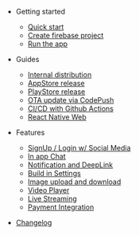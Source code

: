 - Getting started

  - [Quick start](quickstart.md)
  - [Create firebase project](firebase-configure.md)
  - [Run the app](run-the-app.md)

- Guides

  - [Internal distribution](internal-distribution.md)
  - [AppStore release](wip.md)
  - [PlayStore release](wip.md)
  - [OTA update via CodePush](wip.md)
  - [CI/CD with Github Actions](wip.md)
  - [React Native Web](wip.md)

- Features

  - [SignUp / Login w/ Social Media](wip.md)
  - [In app Chat](wip.md)
  - [Notification and DeepLink](wip.md)
  - [Build in Settings](wip.md)
  - [Image upload and download](wip.md)
  - [Video Player](wip.md)
  - [Live Streaming](wip.md)
  - [Payment Integration](wip.md)

- [Changelog](wip.md)
